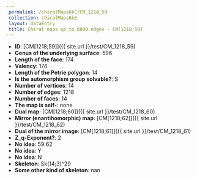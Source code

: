 ```yaml
--- 
 permalink: /chiralMaps6kE/CM_1218_59 
 collection: chiralMaps6kE
 layout: dataEntry
 title: Chiral maps up to 6000 edges - CM[1218;59]
---
```


- **ID**: [CM[1218;59]]({{ site.url }}/test/CM_1218_59)
- **Genus of the underlying surface**: 596
- **Length of the face**: 174
- **Valency**: 174
- **Length of the Petrie polygon**: 14
- **Is the automorphism group solvable?**: S
- **Number of vertices**: 14
- **Number of edges**: 1218
- **Number of faces**: 14
- **The map is self-**: none
- **Dual map**: [CM[1218;60]]({{ site.url }}/test/CM_1218_60)
- **Mirror (enantihomorphic) map**: [CM[1218;62]]({{ site.url }}/test/CM_1218_62)
- **Dual of the mirror image**: [CM[1218;61]]({{ site.url }}/test/CM_1218_61)
- **Z_q-Exponent?**: 2
- **No idea**:  59:62
- **No idea**: Y
- **No idea**: N
- **Skeleton**: Sk(14;3)^29
- **Some other kind of skeleton**: nan
